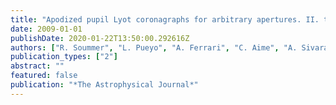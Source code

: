 ```yaml
---
title: "Apodized pupil Lyot coronagraphs for arbitrary apertures. II. theoretical properties and application to extremely large telescopes."
date: 2009-01-01
publishDate: 2020-01-22T13:50:00.292616Z
authors: ["R. Soummer", "L. Pueyo", "A. Ferrari", "C. Aime", "A. Sivaramakrishnan", "N. Yaitskova"]
publication_types: ["2"]
abstract: ""
featured: false
publication: "*The Astrophysical Journal*"
---
```


